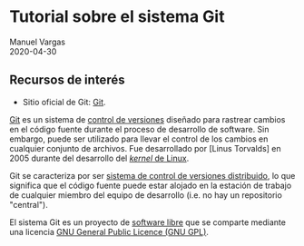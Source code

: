 # Tutorial sobre el sistema Git
Manuel Vargas  
2020-04-30

## Recursos de interés
* Sitio oficial de Git: [Git](https://git-scm.com/).

[Git](https://git-scm.com/) es un sistema de [control de versiones](https://en.wikipedia.org/wiki/Version_control) diseñado para rastrear cambios en el código fuente durante el proceso de desarrollo de software. Sin embargo, puede ser utilizado para llevar el control de los cambios en cualquier conjunto de archivos. Fue desarrollado por [Linus Torvalds] en 2005 durante del desarrollo del [_kernel_ de Linux](https://en.wikipedia.org/wiki/Linux_kernel).

Git se caracteriza por ser [sistema de control de versiones distribuido](https://en.wikipedia.org/wiki/Distributed_version_control), lo que significa que el código fuente puede estar alojado en la estación de trabajo de cualquier miembro del equipo de desarrollo (i.e. no hay un repositorio "central").

El sistema Git es un proyecto de [software libre](https://en.wikipedia.org/wiki/Free_software) que se comparte mediante una licencia [GNU General Public Licence (GNU GPL)](https://www.gnu.org/licenses/old-licenses/gpl-2.0.html).
